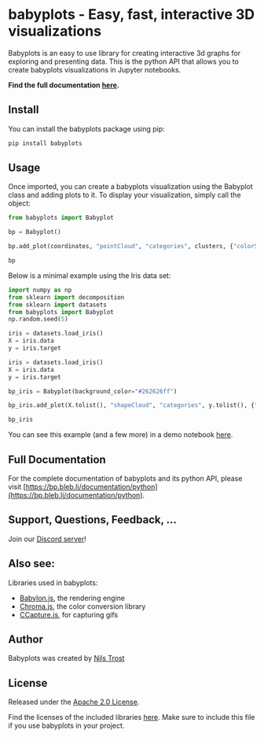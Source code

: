 # babyplots - Easy, fast, interactive 3D visualizations

Babyplots is an easy to use library for creating interactive 3d graphs for exploring and presenting data. This is the python API that allows you to create babyplots visualizations in Jupyter notebooks.

**Find the full documentation [here](https://bp.bleb.li/documentation/python).**


## Install

You can install the babyplots package using pip:

```sh
pip install babyplots
```

## Usage

Once imported, you can create a babyplots visualization using the Babyplot class and adding plots to it. To display your visualization, simply call the object:

```python
from babyplots import Babyplot

bp = Babyplot()

bp.add_plot(coordinates, "pointCloud", "categories", clusters, {"colorScale": "Paired"})

bp
```

Below is a minimal example using the Iris data set:

```python
import numpy as np
from sklearn import decomposition
from sklearn import datasets
from babyplots import Babyplot
np.random.seed(5)

iris = datasets.load_iris()
X = iris.data
y = iris.target

iris = datasets.load_iris()
X = iris.data
y = iris.target

bp_iris = Babyplot(background_color="#262626ff")

bp_iris.add_plot(X.tolist(), "shapeCloud", "categories", y.tolist(), {"shape": "sphere", "colorScale": "Set2", "showAxes": [True, True, True], "axisLabels": ["PC 1", "PC 2", "PC 3"]})

bp_iris
```

You can see this example (and a few more) in a demo notebook [here](https://derpylz.github.io/babyplots_py/).

## Full Documentation

For the complete documentation of babyplots and its python API, please visit [https://bp.bleb.li/documentation/python](https://bp.bleb.li/documentation/python).

## Support, Questions, Feedback, ...

Join our [Discord server](https://discord.gg/bbWxP8q)!

## Also see:

Libraries used in babyplots:

* [Babylon.js](https://www.babylonjs.com/), the rendering engine
* [Chroma.js](https://gka.github.io/chroma.js/), the color conversion library
* [CCapture.js](https://github.com/spite/ccapture.js/), for capturing gifs

## Author

Babyplots was created by [Nils Trost](http://nils.blebli.de)

## License

Released under the [Apache 2.0 License](LICENSE).

Find the licenses of the included libraries [here](babyplots/js/babyplots.js.LICENSE.txt). Make sure to include this file if you use babyplots in your project.



